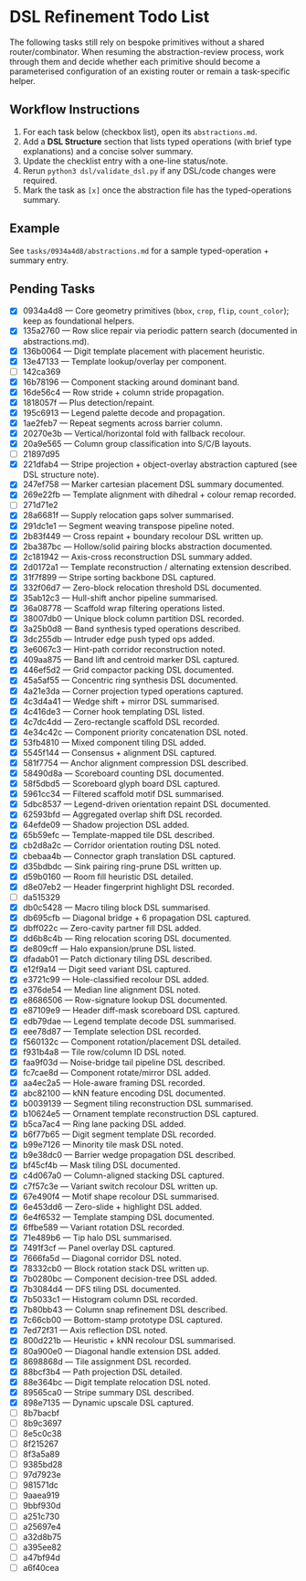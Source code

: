 # DSL Refinement Todo List

The following tasks still rely on bespoke primitives without a shared router/combinator. When resuming the abstraction-review process, work through them and decide whether each primitive should become a parameterised configuration of an existing router or remain a task-specific helper.

## Workflow Instructions

1. For each task below (checkbox list), open its `abstractions.md`.
2. Add a **DSL Structure** section that lists typed operations (with brief type explanations) and a concise solver summary.
3. Update the checklist entry with a one-line status/note.
4. Rerun `python3 dsl/validate_dsl.py` if any DSL/code changes were required.
5. Mark the task as `[x]` once the abstraction file has the typed-operations summary.

## Example

See `tasks/0934a4d8/abstractions.md` for a sample typed-operation + summary entry.

## Pending Tasks

- [x] 0934a4d8 — Core geometry primitives (`bbox`, `crop`, `flip`, `count_color`); keep as foundational helpers.
- [x] 135a2760 — Row slice repair via periodic pattern search (documented in abstractions.md).
- [x] 136b0064 — Digit template placement with placement heuristic.
- [x] 13e47133 — Template lookup/overlay per component.
- [ ] 142ca369
- [x] 16b78196 — Component stacking around dominant band.
- [x] 16de56c4 — Row stride + column stride propagation.
- [x] 1818057f — Plus detection/repaint.
- [x] 195c6913 — Legend palette decode and propagation.
- [x] 1ae2feb7 — Repeat segments across barrier column.
- [x] 20270e3b — Vertical/horizontal fold with fallback recolour.
- [x] 20a9e565 — Column group classification into S/C/B layouts.
- [ ] 21897d95
- [x] 221dfab4 — Stripe projection + object-overlay abstraction captured (see DSL structure note).
- [x] 247ef758 — Marker cartesian placement DSL summary documented.
- [x] 269e22fb — Template alignment with dihedral + colour remap recorded.
- [ ] 271d71e2
- [x] 28a6681f — Supply relocation gaps solver summarised.
- [x] 291dc1e1 — Segment weaving transpose pipeline noted.
- [x] 2b83f449 — Cross repaint + boundary recolour DSL written up.
- [x] 2ba387bc — Hollow/solid pairing blocks abstraction documented.
- [x] 2c181942 — Axis-cross reconstruction DSL summary added.
- [x] 2d0172a1 — Template reconstruction / alternating extension described.
- [x] 31f7f899 — Stripe sorting backbone DSL captured.
- [x] 332f06d7 — Zero-block relocation threshold DSL documented.
- [x] 35ab12c3 — Hull-shift anchor pipeline summarised.
- [x] 36a08778 — Scaffold wrap filtering operations listed.
- [x] 38007db0 — Unique block column partition DSL recorded.
- [x] 3a25b0d8 — Band synthesis typed operations described.
- [x] 3dc255db — Intruder edge push typed ops added.
- [x] 3e6067c3 — Hint-path corridor reconstruction noted.
- [x] 409aa875 — Band lift and centroid marker DSL captured.
- [x] 446ef5d2 — Grid compactor packing DSL documented.
- [x] 45a5af55 — Concentric ring synthesis DSL documented.
- [x] 4a21e3da — Corner projection typed operations captured.
- [x] 4c3d4a41 — Wedge shift + mirror DSL summarised.
- [x] 4c416de3 — Corner hook templating DSL listed.
- [x] 4c7dc4dd — Zero-rectangle scaffold DSL recorded.
- [x] 4e34c42c — Component priority concatenation DSL noted.
- [x] 53fb4810 — Mixed component tiling DSL added.
- [x] 5545f144 — Consensus + alignment DSL captured.
- [x] 581f7754 — Anchor alignment compression DSL described.
- [x] 58490d8a — Scoreboard counting DSL documented.
- [x] 58f5dbd5 — Scoreboard glyph board DSL captured.
- [x] 5961cc34 — Filtered scaffold motif DSL summarised.
- [x] 5dbc8537 — Legend-driven orientation repaint DSL documented.
- [x] 62593bfd — Aggregated overlap shift DSL recorded.
- [x] 64efde09 — Shadow projection DSL added.
- [x] 65b59efc — Template-mapped tile DSL described.
- [x] cb2d8a2c — Corridor orientation routing DSL noted.
- [x] cbebaa4b — Connector graph translation DSL captured.
- [x] d35bdbdc — Sink pairing ring-prune DSL written up.
- [x] d59b0160 — Room fill heuristic DSL detailed.
- [x] d8e07eb2 — Header fingerprint highlight DSL recorded.
- [ ] da515329
- [x] db0c5428 — Macro tiling block DSL summarised.
- [x] db695cfb — Diagonal bridge + 6 propagation DSL captured.
- [x] dbff022c — Zero-cavity partner fill DSL added.
- [x] dd6b8c4b — Ring relocation scoring DSL documented.
- [x] de809cff — Halo expansion/prune DSL listed.
- [x] dfadab01 — Patch dictionary tiling DSL described.
- [x] e12f9a14 — Digit seed variant DSL captured.
- [x] e3721c99 — Hole-classified recolour DSL added.
- [x] e376de54 — Median line alignment DSL noted.
- [x] e8686506 — Row-signature lookup DSL documented.
- [x] e87109e9 — Header diff-mask scoreboard DSL captured.
- [x] edb79dae — Legend template decode DSL summarised.
- [x] eee78d87 — Template selection DSL recorded.
- [x] f560132c — Component rotation/placement DSL detailed.
- [x] f931b4a8 — Tile row/column ID DSL noted.
- [x] faa9f03d — Noise-bridge tail pipeline DSL described.
- [x] fc7cae8d — Component rotate/mirror DSL added.
- [x] aa4ec2a5 — Hole-aware framing DSL recorded.
- [x] abc82100 — kNN feature encoding DSL documented.
- [x] b0039139 — Segment tiling reconstruction DSL summarised.
- [x] b10624e5 — Ornament template reconstruction DSL captured.
- [x] b5ca7ac4 — Ring lane packing DSL added.
- [x] b6f77b65 — Digit segment template DSL recorded.
- [x] b99e7126 — Minority tile mask DSL noted.
- [x] b9e38dc0 — Barrier wedge propagation DSL described.
- [x] bf45cf4b — Mask tiling DSL documented.
- [x] c4d067a0 — Column-aligned stacking DSL captured.
- [x] c7f57c3e — Variant switch recolour DSL written up.
- [x] 67e490f4 — Motif shape recolour DSL summarised.
- [x] 6e453dd6 — Zero-slide + highlight DSL added.
- [x] 6e4f6532 — Template stamping DSL documented.
- [x] 6ffbe589 — Variant rotation DSL recorded.
- [x] 71e489b6 — Tip halo DSL summarised.
- [x] 7491f3cf — Panel overlay DSL captured.
- [x] 7666fa5d — Diagonal corridor DSL noted.
- [x] 78332cb0 — Block rotation stack DSL written up.
- [x] 7b0280bc — Component decision-tree DSL added.
- [x] 7b3084d4 — DFS tiling DSL documented.
- [x] 7b5033c1 — Histogram column DSL recorded.
- [x] 7b80bb43 — Column snap refinement DSL described.
- [x] 7c66cb00 — Bottom-stamp prototype DSL captured.
- [x] 7ed72f31 — Axis reflection DSL noted.
- [x] 800d221b — Heuristic + kNN recolour DSL summarised.
- [x] 80a900e0 — Diagonal handle extension DSL added.
- [x] 8698868d — Tile assignment DSL recorded.
- [x] 88bcf3b4 — Path projection DSL detailed.
- [x] 88e364bc — Digit template relocation DSL noted.
- [x] 89565ca0 — Stripe summary DSL described.
- [x] 898e7135 — Dynamic upscale DSL captured.
- [ ] 8b7bacbf
- [ ] 8b9c3697
- [ ] 8e5c0c38
- [ ] 8f215267
- [ ] 8f3a5a89
- [ ] 9385bd28
- [ ] 97d7923e
- [ ] 981571dc
- [ ] 9aaea919
- [ ] 9bbf930d
- [ ] a251c730
- [ ] a25697e4
- [ ] a32d8b75
- [ ] a395ee82
- [ ] a47bf94d
- [ ] a6f40cea
